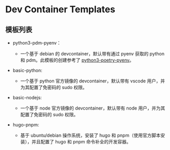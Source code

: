 # Dev Container Templates

## 模板列表

- python3-pdm-pyenv：

  - 一个基于 debian 的 devcontainer，默认带有通过 pyenv 获取的 python 和 pdm。此模板的创建参考了 [python3-poetry-pyenv](https://github.com/Standard-IO/devcontainers-templates/tree/main/src/python3-poetry-pyenv)。

- basic-python:

  - 一个基于 python 官方镜像的 devcontainer，默认带有 vscode 用户，并为其配置了免密码的 sudo 权限。

- basic-nodejs:

  - 一个基于 node 官方镜像的 devcontainer，默认带有 node 用户，并为其配置了免密码的 sudo 权限。

- hugo-pnpm:

  - 基于 ubuntu/debian 操作系统，安装了 hugo 和 pnpm（使用官方脚本安装），并且配置了 hugo 和 pnpm 命令补全的开发容器。
